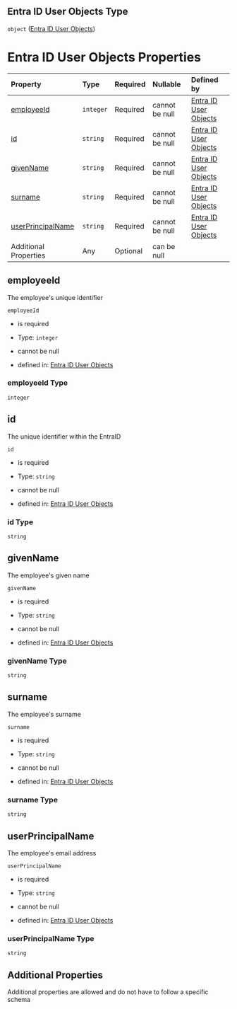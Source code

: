 ## Entra ID User Objects Type

`object` ([Entra ID User Objects](entraid.md))

# Entra ID User Objects Properties

| Property                                | Type      | Required | Nullable       | Defined by                                                                                                             |
| :-------------------------------------- | :-------- | :------- | :------------- | :--------------------------------------------------------------------------------------------------------------------- |
| [employeeId](#employeeid)               | `integer` | Required | cannot be null | [Entra ID User Objects](entraid-properties-employeeid.md "entraid.schema.json#/properties/employeeId")               |
| [id](#id)                               | `string`  | Required | cannot be null | [Entra ID User Objects](entraid-properties-id.md "entraid.schema.json#/properties/id")                               |
| [givenName](#givenname)                 | `string`  | Required | cannot be null | [Entra ID User Objects](entraid-properties-givenname.md "entraid.schema.json#/properties/givenName")                 |
| [surname](#surname)                     | `string`  | Required | cannot be null | [Entra ID User Objects](entraid-properties-surname.md "entraid.schema.json#/properties/surname")                     |
| [userPrincipalName](#userprincipalname) | `string`  | Required | cannot be null | [Entra ID User Objects](entraid-properties-userprincipalname.md "entraid.schema.json#/properties/userPrincipalName") |
| Additional Properties                   | Any       | Optional | can be null    |                                                                                                                        |

## employeeId

The employee's unique identifier

`employeeId`

*   is required

*   Type: `integer`

*   cannot be null

*   defined in: [Entra ID User Objects](entraid-properties-employeeid.md "entraid.schema.json#/properties/employeeId")

### employeeId Type

`integer`

## id

The unique identifier within the EntraID

`id`

*   is required

*   Type: `string`

*   cannot be null

*   defined in: [Entra ID User Objects](entraid-properties-id.md "entraid.schema.json#/properties/id")

### id Type

`string`

## givenName

The employee's given name

`givenName`

*   is required

*   Type: `string`

*   cannot be null

*   defined in: [Entra ID User Objects](entraid-properties-givenname.md "entraid.schema.json#/properties/givenName")

### givenName Type

`string`

## surname

The employee's surname

`surname`

*   is required

*   Type: `string`

*   cannot be null

*   defined in: [Entra ID User Objects](entraid-properties-surname.md "entraid.schema.json#/properties/surname")

### surname Type

`string`

## userPrincipalName

The employee's email address

`userPrincipalName`

*   is required

*   Type: `string`

*   cannot be null

*   defined in: [Entra ID User Objects](entraid-properties-userprincipalname.md "entraid.schema.json#/properties/userPrincipalName")

### userPrincipalName Type

`string`

## Additional Properties

Additional properties are allowed and do not have to follow a specific schema
